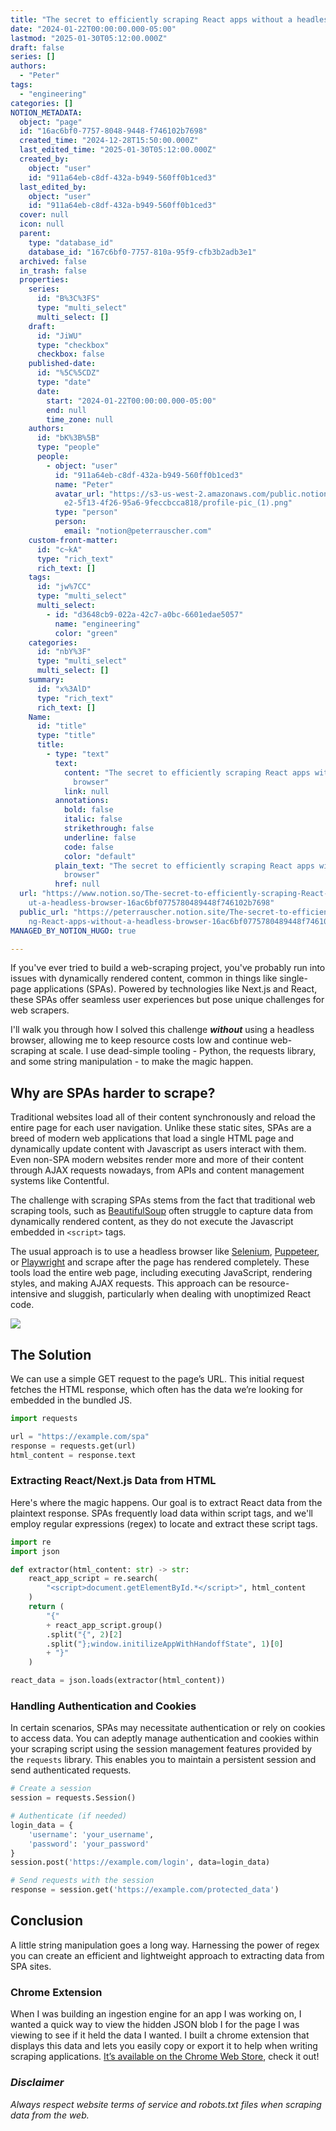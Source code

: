 ```yaml
---
title: "The secret to efficiently scraping React apps without a headless browser"
date: "2024-01-22T00:00:00.000-05:00"
lastmod: "2025-01-30T05:12:00.000Z"
draft: false
series: []
authors:
  - "Peter"
tags:
  - "engineering"
categories: []
NOTION_METADATA:
  object: "page"
  id: "16ac6bf0-7757-8048-9448-f746102b7698"
  created_time: "2024-12-28T15:50:00.000Z"
  last_edited_time: "2025-01-30T05:12:00.000Z"
  created_by:
    object: "user"
    id: "911a64eb-c8df-432a-b949-560ff0b1ced3"
  last_edited_by:
    object: "user"
    id: "911a64eb-c8df-432a-b949-560ff0b1ced3"
  cover: null
  icon: null
  parent:
    type: "database_id"
    database_id: "167c6bf0-7757-810a-95f9-cfb3b2adb3e1"
  archived: false
  in_trash: false
  properties:
    series:
      id: "B%3C%3FS"
      type: "multi_select"
      multi_select: []
    draft:
      id: "JiWU"
      type: "checkbox"
      checkbox: false
    published-date:
      id: "%5C%5CDZ"
      type: "date"
      date:
        start: "2024-01-22T00:00:00.000-05:00"
        end: null
        time_zone: null
    authors:
      id: "bK%3B%5B"
      type: "people"
      people:
        - object: "user"
          id: "911a64eb-c8df-432a-b949-560ff0b1ced3"
          name: "Peter"
          avatar_url: "https://s3-us-west-2.amazonaws.com/public.notion-static.com/c7114a\
            e2-5f13-4f26-95a6-9feccbcca818/profile-pic_(1).png"
          type: "person"
          person:
            email: "notion@peterrauscher.com"
    custom-front-matter:
      id: "c~kA"
      type: "rich_text"
      rich_text: []
    tags:
      id: "jw%7CC"
      type: "multi_select"
      multi_select:
        - id: "d3648cb9-022a-42c7-a0bc-6601edae5057"
          name: "engineering"
          color: "green"
    categories:
      id: "nbY%3F"
      type: "multi_select"
      multi_select: []
    summary:
      id: "x%3AlD"
      type: "rich_text"
      rich_text: []
    Name:
      id: "title"
      type: "title"
      title:
        - type: "text"
          text:
            content: "The secret to efficiently scraping React apps without a headless
              browser"
            link: null
          annotations:
            bold: false
            italic: false
            strikethrough: false
            underline: false
            code: false
            color: "default"
          plain_text: "The secret to efficiently scraping React apps without a headless
            browser"
          href: null
  url: "https://www.notion.so/The-secret-to-efficiently-scraping-React-apps-witho\
    ut-a-headless-browser-16ac6bf0775780489448f746102b7698"
  public_url: "https://peterrauscher.notion.site/The-secret-to-efficiently-scrapi\
    ng-React-apps-without-a-headless-browser-16ac6bf0775780489448f746102b7698"
MANAGED_BY_NOTION_HUGO: true

---
```



If you've ever tried to build a web-scraping project, you've probably run into issues with dynamically rendered content, common in things like single-page applications (SPAs). Powered by technologies like Next.js and React, these SPAs offer seamless user experiences but pose unique challenges for web scrapers.


I'll walk you through how I solved this challenge _**without**_ using a headless browser, allowing me to keep resource costs low and continue web-scraping at scale. I use dead-simple tooling - Python, the requests library, and some string manipulation - to make the magic happen.


## Why are SPAs harder to scrape?


Traditional websites load all of their content synchronously and reload the entire page for each user navigation. Unlike these static sites, SPAs are a breed of modern web applications that load a single HTML page and dynamically update content with Javascript as users interact with them. Even non-SPA modern websites render more and more of their content through AJAX requests nowadays, from APIs and content management systems like Contentful.


The challenge with scraping SPAs stems from the fact that traditional web scraping tools, such as [BeautifulSoup](https://pypi.org/project/beautifulsoup4/) often struggle to capture data from dynamically rendered content, as they do not execute the Javascript embedded in `<script>` tags.


The usual approach is to use a headless browser like [Selenium](https://www.selenium.dev/), [Puppeteer](https://pptr.dev/), or [Playwright](https://playwright.dev/) and scrape after the page has rendered completely. These tools load the entire web page, including executing JavaScript, rendering styles, and making AJAX requests. This approach can be resource-intensive and sluggish, particularly when dealing with unoptimized React code.


![](https://peterrauscher.com/api?block_id=16ac6bf0-7757-80ee-85a0-dbc629f465e3)


## The Solution


We can use a simple GET request to the page’s URL. This initial request fetches the HTML response, which often has the data we’re looking for embedded in the bundled JS.


```python
import requests

url = "https://example.com/spa"
response = requests.get(url)
html_content = response.text

```


### Extracting React/Next.js Data from HTML


Here's where the magic happens. Our goal is to extract React data from the plaintext response. SPAs frequently load data within script tags, and we'll employ regular expressions (regex) to locate and extract these script tags.


```python
import re
import json

def extractor(html_content: str) -> str:
    react_app_script = re.search(
        "<script>document.getElementById.*</script>", html_content
    )
    return (
        "{"
        + react_app_script.group()
        .split("{", 2)[2]
        .split("};window.initilizeAppWithHandoffState", 1)[0]
        + "}"
    )

react_data = json.loads(extractor(html_content))

```


### Handling Authentication and Cookies


In certain scenarios, SPAs may necessitate authentication or rely on cookies to access data. You can adeptly manage authentication and cookies within your scraping script using the session management features provided by the `requests` library. This enables you to maintain a persistent session and send authenticated requests.


```python
# Create a session
session = requests.Session()

# Authenticate (if needed)
login_data = {
    'username': 'your_username',
    'password': 'your_password'
}
session.post('https://example.com/login', data=login_data)

# Send requests with the session
response = session.get('https://example.com/protected_data')
```


## Conclusion


A little string manipulation goes a long way. Harnessing the power of regex you can create an efficient and lightweight approach to extracting data from SPA sites.


### Chrome Extension


When I was building an ingestion engine for an app I was working on, I wanted a quick way to view the hidden JSON blob I for the page I was viewing to see if it held the data I wanted. I built a chrome extension that displays this data and lets you easily copy or export it to help when writing scraping applications. [It’s available on the Chrome Web Store](https://chromewebstore.google.com/detail/nextscraper/kjlhnflincmlpkgahnidgebbngieobod), check it out!


### _Disclaimer_


_Always respect website terms of service and robots.txt files when scraping data from the web._

